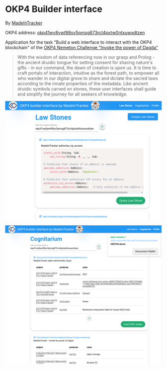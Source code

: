 # OKP4 Builder interface

By [MadeInTracker](https://www.madeintracker.com/)

OKP4 address:
[okp41wy8ywt98sv5pmsg873rct4pxtw0ntxuwxdtzen](https://explore.okp4.network/OKP4%20testnet/account/okp41wy8ywt98sv5pmsg873rct4pxtw0ntxuwxdtzen)

Application for the task "Build a web interface to interact with the OKP4
blockchain" of the [OKP4 Nemeton Challenge "Invoke the power of
Dagda"](https://nemeton.okp4.network/builders/challenges#challenges)

> With the wisdom of data referencing now in our grasp and Prolog - the ancient
> druidic tongue for setting consent for sharing nature's gifts - in our
> command, the dawn of creation is upon us. It is time to craft portals of
> interaction, intuitive as the forest path, to empower all who wander in our
> digital grove to share and dictate the sacred laws according to the innate
> properties of the metadata. Like ancient druidic symbols carved on stones,
> these user interfaces shall guide and simplify the journey for all seekers of
> knowledge.

<p align="center">
    <img width="600" src="./public/img/README1.png" />
    <p></p>
    <img width="600" src="./public/img/README2.png" />
</p>
